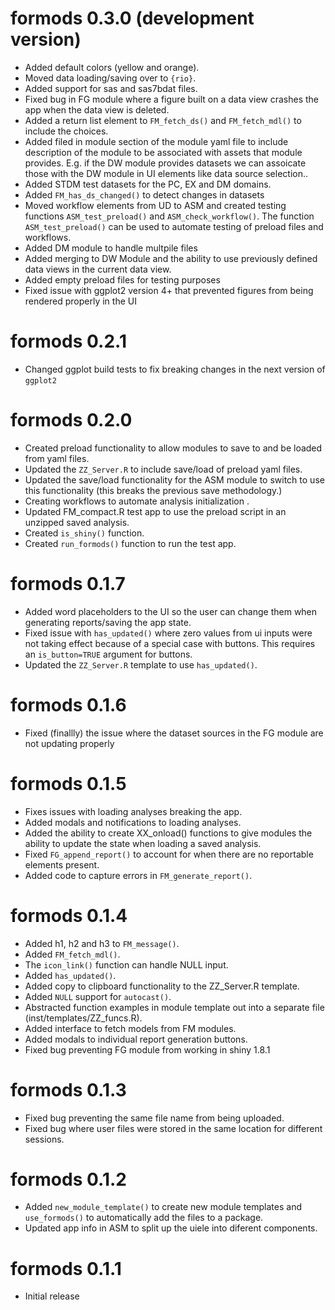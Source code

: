 # formods 0.3.0 (development version)

* Added default colors (yellow and orange).
* Moved data loading/saving over to `{rio}`.
* Added support for sas and sas7bdat files.
* Fixed bug in FG module where a figure built on a data view crashes the app when the data view is deleted.
* Added a return list element to `FM_fetch_ds()` and `FM_fetch_mdl()` to include the choices.
* Added filed in module section of the module yaml file to include description of the module to be associated with assets that module provides. E.g. if the DW module provides datasets we can assoicate those with the DW module in UI elements like data source selection..
* Added STDM test datasets for the PC, EX and DM domains.
* Added `FM_has_ds_changed()` to detect changes in datasets
* Moved workflow elements from UD to ASM and created testing functions `ASM_test_preload()` and `ASM_check_workflow()`. The function `ASM_test_preload()` can be used to automate testing of preload files and workflows.
* Added DM module to handle multpile files 
* Added merging to DW Module and the ability to use previously defined data views in the current data view.
* Added empty preload files for testing purposes 
* Fixed issue with ggplot2 version 4+ that prevented figures from being rendered properly in the UI

# formods 0.2.1

* Changed ggplot build tests to fix breaking changes in the next version of `ggplot2`

# formods 0.2.0 

* Created preload functionality to allow modules to save to and be loaded from yaml files.
* Updated the `ZZ_Server.R` to include save/load of preload yaml files.
* Updated the save/load functionality for the ASM module to switch to use this functionality (this breaks the previous save methodology.)
* Creating workflows to automate analysis initialization .
* Updated FM_compact.R test app to use the preload script in an unzipped saved
  analysis.
* Created `is_shiny()` function. 
* Created `run_formods()` function to run the test app. 


# formods 0.1.7 

* Added word placeholders to the UI so the user can change them when generating reports/saving the app state.
* Fixed issue with `has_updated()` where zero values from ui inputs were not taking effect because of a special case with buttons. This requires an `is_button=TRUE` argument for buttons.  
* Updated the `ZZ_Server.R` template to use `has_updated()`.

# formods 0.1.6 

* Fixed (finallly) the issue where the dataset sources in the FG module are not updating properly

# formods 0.1.5

* Fixes issues with loading analyses breaking the app.
* Added modals and notifications to  loading analyses.
* Added the ability to create XX_onload() functions to give modules the ability to update the state when loading a saved analysis.
* Fixed `FG_append_report()` to account for when there are no reportable elements present.
* Added code to capture errors in `FM_generate_report()`.

# formods 0.1.4

* Added h1, h2 and h3 to `FM_message()`.
* Added `FM_fetch_mdl()`.
* The `icon_link()` function can handle NULL input.
* Added `has_updated()`.
* Added copy to clipboard functionality to the ZZ_Server.R template.
* Added `NULL` support for `autocast()`.
* Abstracted function examples in module template out into a separate file (inst/templates/ZZ_funcs.R).
* Added interface to fetch models from FM modules.
* Added modals to individual report generation buttons.
* Fixed bug preventing FG module from working in shiny 1.8.1

# formods 0.1.3 

* Fixed bug preventing the same file name from being uploaded.
* Fixed bug where user files were stored in the same location for different sessions.

# formods 0.1.2

* Added `new_module_template()` to create new module templates and `use_formods()` 
to automatically add the files to a package. 
* Updated app info in ASM to split up the uiele into diferent components. 

# formods 0.1.1 

* Initial release

